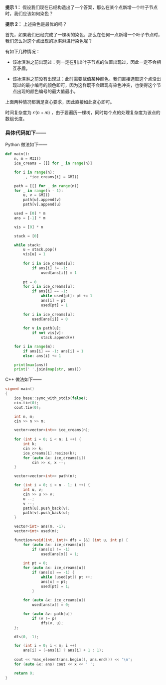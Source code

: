 **提示 1：** 假设我们现在已经构造出了一个答案，那么在某个点新增一个叶子节点时，我们应该如何染色？

**提示 2：** 上述染色是最优的吗？

首先，如果我们已经完成了一棵树的染色，那么在任何一点新增一个叶子节点时，我们怎么对这个点出现的冰淇淋进行染色呢？

有如下几种情况：

- 该冰淇淋之前出现过：则一定在引出叶子节点的位置出现过，因此一定不会相互矛盾。

- 该冰淇淋之前没有出现过：此时需要赋值某种颜色。我们直接选取这个点没出现过的最小编号的颜色即可，因为这样既不会跟现有染色冲突，也使得这个节点出现的颜色编号的最大值最小。

上面两种情况都满足贪心要求，因此直接如此贪心即可。

时间复杂度为 $\mathcal{O}(n+m)$ ，由于要遍历一棵树，同时每个点的处理复杂度为该点的数组长度。

### 具体代码如下——

Python 做法如下——

```Python []
def main():
    n, m = MII()
    ice_creams = [[] for _ in range(n)]

    for i in range(n):
        _, *ice_creams[i] = GMI()

    path = [[] for _ in range(n)]
    for _ in range(n - 1):
        u, v = GMI()
        path[u].append(v)
        path[v].append(u)

    used = [0] * m
    ans = [-1] * m

    vis = [0] * n

    stack = [0]

    while stack:
        u = stack.pop()
        vis[u] = 1
        
        for i in ice_creams[u]:
            if ans[i] != -1:
                used[ans[i]] = 1
        
        pt = 0
        for i in ice_creams[u]:
            if ans[i] == -1:
                while used[pt]: pt += 1
                ans[i] = pt
                used[pt] = 1
        
        for i in ice_creams[u]:
            used[ans[i]] = 0
        
        for v in path[u]:
            if not vis[v]:
                stack.append(v)

    for i in range(m):
        if ans[i] == -1: ans[i] = 1
        else: ans[i] += 1

    print(max(ans))
    print(' '.join(map(str, ans)))
```

C++ 做法如下——

```cpp []
signed main()
{
    ios_base::sync_with_stdio(false);
    cin.tie(0);
    cout.tie(0);

    int n, m;
    cin >> n >> m;

    vector<vector<int>> ice_creams(n);
    
    for (int i = 0; i < n; i ++) {
        int k;
        cin >> k;
        ice_creams[i].resize(k);
        for (auto &x: ice_creams[i])
            cin >> x, x --;
    }

    vector<vector<int>> path(n);

    for (int i = 0; i < n - 1; i ++) {
        int u, v;
        cin >> u >> v;
        u --;
        v --;
        path[u].push_back(v);
        path[v].push_back(u);
    }

    vector<int> ans(m, -1);
    vector<int> used(m);

    function<void(int, int)> dfs = [&] (int u, int p) {
        for (auto &x: ice_creams[u])
            if (ans[x] != -1)
                used[ans[x]] = 1;
        
        int pt = 0;
        for (auto &x: ice_creams[u])
            if (ans[x] == -1) {
                while (used[pt]) pt ++;
                ans[x] = pt;
                used[pt] = 1;
            }
        
        for (auto &x: ice_creams[u])
            used[ans[x]] = 0;

        for (auto &v: path[u])
            if (v != p)
                dfs(v, u);
    };

    dfs(0, -1);

    for (int i = 0; i < m; i ++) 
        ans[i] = (~ans[i] ? ans[i] + 1 : 1);
    
    cout << *max_element(ans.begin(), ans.end()) << '\n';
    for (auto &x: ans) cout << x << ' ';

    return 0;
}
```
